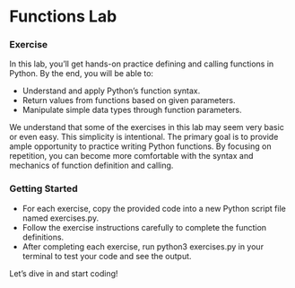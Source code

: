 # Functions Lab
### Exercise
In this lab, you’ll get hands-on practice defining and calling functions in Python. By the end, you will be able to:

- Understand and apply Python’s function syntax.
- Return values from functions based on given parameters.
- Manipulate simple data types through function parameters.

We understand that some of the exercises in this lab may seem very basic or even easy. This simplicity is intentional. The primary goal is to provide ample opportunity to practice writing Python functions. By focusing on repetition, you can become more comfortable with the syntax and mechanics of function definition and calling.

### Getting Started

- For each exercise, copy the provided code into a new Python script file named exercises.py.
- Follow the exercise instructions carefully to complete the function definitions.
- After completing each exercise, run python3 exercises.py in your terminal to test your code and see the output.

Let’s dive in and start coding!

